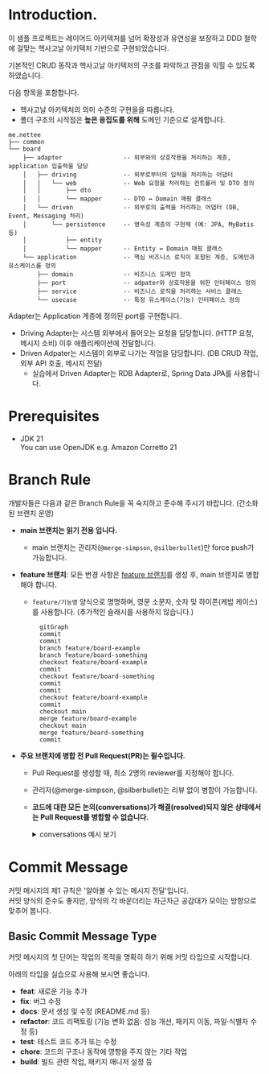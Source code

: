 # Introduction.

이 샘플 프로젝트는 레이어드 아키텍처를 넘어 확장성과 유연성을 보장하고 DDD 철학에 걸맞는 헥사고날 아키텍처 기반으로 구현되었습니다.

기본적인 CRUD 동작과 헥사고날 아키텍처의 구조를 파악하고 관점을 익힐 수 있도록 하였습니다.

다음 항목을 포함합니다.

- 헥사고날 아키텍처의 의미 수준의 구현을을 따릅니다.
- 폴더 구조의 시작점은 **높은 응집도를 위해** 도메인 기준으로 설계합니다. 

```
me.nettee
├── common
└── board
    ├── adapter                 -- 외부와의 상호작용을 처리하는 계층, application 입출력을 담당
    │   ├── driving             -- 외부로부터의 입력을 처리하는 어댑터
    │   │   └── web             -- Web 요청을 처리하는 컨트롤러 및 DTO 정의
    │   │       ├── dto
    │   │       └── mapper      -- DTO ↔ Domain 매핑 클래스
    │   └── driven              -- 외부로의 출력을 처리하는 어댑터 (DB, Event, Messaging 처리)
    │       └── persistence     -- 영속성 계층의 구현체 (예: JPA, MyBatis 등)
    │           ├── entity
    │           └── mapper      -- Entity ↔ Domain 매핑 클래스
    └── application             -- 핵심 비즈니스 로직이 포함된 계층, 도메인과 유스케이스를 정의
        ├── domain              -- 비즈니스 도메인 정의
        ├── port                -- adpater와 상호작용을 위한 인터페이스 정의
        ├── service             -- 비즈니스 로직을 처리하는 서비스 클래스
        └── usecase             -- 특정 유스케이스(기능) 인터페이스 정의
```

Adapter는 Application 계층에 정의된 port를 구현합니다.  

- Driving Adapter는 시스템 외부에서 들어오는 요청을 담당합니다. (HTTP 요청, 메시지 소비) 이후 애플리케이션에 전달합니다.
- Driven Adpater는 시스템이 외부로 나가는 작업을 담당합니다. (DB CRUD 작업, 외부 API 호출, 메시지 전달)  
  - 실습에서 Driven Adapter는 RDB Adapter로, Spring Data JPA를 사용합니다.

# Prerequisites

- JDK 21  
  You can use OpenJDK e.g. Amazon Corretto 21

# Branch Rule 

개발자들은 다음과 같은 Branch Rule을 꼭 숙지하고 준수해 주시기 바랍니다. (간소화된 브랜치 운영)

- **main 브랜치는 읽기 전용 입니다.**
  - main 브랜치는 관리자(`@merge-simpson`, `@silberbullet`)만 force push가 가능합니다.
- **feature 브랜치**: 모든 변경 사항은 <ins>feature 브랜치</ins>를 생성 후, main 브랜치로 병합해야 합니다.
  - `feature/기능명` 양식으로 명명하며, 영문 소문자, 숫자 및 하이픈(케밥 케이스)를 사용합니다. (추가적인 슬래시를 사용하지 않습니다.)
    
    ```mermaid
      gitGraph
      commit
      commit
      branch feature/board-example
      branch feature/board-something
      checkout feature/board-example
      commit
      checkout feature/board-something
      commit
      commit
      checkout feature/board-example
      commit
      checkout main
      merge feature/board-example
      checkout main
      merge feature/board-something
      commit
    ```
  
- **주요 브랜치에 병합 전 Pull Request(PR)는 필수입니다.**
  - Pull Request를 생성할 때, 최소 2명의 reviewer를 지정해야 합니다.
  - 관리자(@merge-simpson, @silberbullet)는 리뷰 없이 병합이 가능합니다.
  - **코드에 대한 모든 논의(conversations)가 해결(resolved)되지 않은 상태에서는 Pull Request를 병합할 수 없습니다.**
    <details>
    <summary>conversations 예시 보기</summary>
    
    1. @silberbullet 님이 pull request 생성 후, reviewer를 @merge-simpson 에게 신청하였습니다.  
    2. @merge-simpson 님은 코드 수정을 위해 comment를 남겼습니다.  
    3. @silberbullet 님은 해당 코드를 수정하여 push 후 @merge-simpson 님이 남긴 comment에 수정사항을 적어 놓았습니다.  
    4. @merge-simpson "Resolve conversation" 버튼을 클릭하여 피드백이 해결되었음을 표시합니다.  
    5. 비로소 @silberbullet 님은 코드 병합이 가능합니다.  
    
    </details>

# Commit Message

커밋 메시지의 제1 규칙은 '알아볼 수 있는 메시지 전달'입니다.  
커밋 양식의 준수도 좋지만, 양식의 각 바운더리는 차근차근 공감대가 모이는 방향으로 맞추어 봅니다.

## Basic Commit Message Type

커밋 메시지의 첫 단어는 작업의 목적을 명확히 하기 위해 커밋 타입으로 시작합니다. 

아래의 타입을 실습으로 사용해 보시면 좋습니다.

- **feat**: 새로운 기능 추가
- **fix**: 버그 수정
- **docs**: 문서 생성 및 수정 (README.md 등)
- **refactor**: 코드 리팩토링 (기능 변화 없음: 성능 개선, 패키지 이동, 파일·식별자 수정 등)
- **test**: 테스트 코드 추가 또는 수정
- **chore**: 코드의 구조나 동작에 영향을 주지 않는 기타 작업
- **build**: 빌드 관련 작업, 패키지 매니저 설정 등
